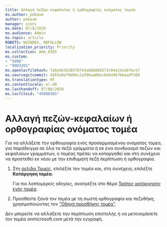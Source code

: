```yaml
---
title: Αλλαγή πεζών-κεφαλαίων ή ορθογραφίας ονόματος τομέα
ms.author: pebaum
author: pebaum
manager: scotv
ms.date: 07/8/2020
ms.audience: Admin
ms.topic: article
ROBOTS: NOINDEX, NOFOLLOW
localization_priority: Priority
ms.collection: Adm_O365
ms.custom:
- "5996"
- "9003201"
ms.openlocfilehash: fa6e463b385f8743ab0b889273c04e241ebfec57
ms.sourcegitcommit: 4265a9e79db6c2a396aa80ec0ebd467bbaadf366
ms.translationtype: HT
ms.contentlocale: el-GR
ms.lasthandoff: 07/08/2020
ms.locfileid: "45088365"
---
```

# <a name="change-a-domain-name-letter-case-or-spelling"></a>Αλλαγή πεζών-κεφαλαίων ή ορθογραφίας ονόματος τομέα

Για να αλλάξετε την ορθογραφία ενός προσαρμοσμένου ονόματος τομέα, για παράδειγμα σε όλα τα πεζά γράμματα ή σε ένα συνδυασμό πεζών και κεφαλαίων γραμμάτων, ο τομέας πρέπει να καταργηθεί και στη συνέχεια να προστεθεί εκ νέου με την επιθυμητή πεζή περίπτωση ή ορθογραφία.

1. Στη [σελίδα Τομείς](https://portal.office.com/adminportal/home#/Domains), επιλέξτε τον τομέα και, στη συνέχεια, επιλέξτε **Κατάργηση τομέα**.</br>

    Για πιο λεπτομερείς οδηγίες, ανατρέξτε στο θέμα [Τρόπος κατάργησης ενός τομέα](https://docs.microsoft.com/microsoft-365/admin/get-help-with-domains/remove-a-domain?view=o365-worldwide).

2. Προσθέστε ξανά τον τομέα με τη σωστή ορθογραφία και πεζοθήκη, χρησιμοποιώντας τον ["Οδηγό προσθήκης τομέα"](https://portal.office.com/adminportal/home#/Domains/Wizard).

Δεν μπορείτε να αλλάξετε την περίπτωση επιστολής ή να μετονομάσετε τον τομέα onmicrosoft.com μετά την εγγραφή.